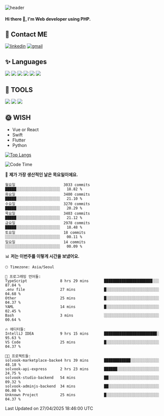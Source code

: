 ![header](https://capsule-render.vercel.app/api?type=waving&color=auto&height=300&section=header&text=Elin&fontSize=90&animation=twinkling)

#### Hi there 👋, I'm <b>Web developer</b> using PHP. ####

<!--
- 🔭 I’m currently working on Uniwill
- 🌱 I’m currently learning Vue or React or Python.
-->

<!---#### I am PHP developer --->

## 💌 Contact ME ###
[<img src='https://img.shields.io/badge/-EunjiKo-%230A66C2?style=flat-square&logo=LinkedIn&logoColor=white' alt='linkedin'>](https://www.linkedin.com/in/https://www.linkedin.com/in/eunji-ko-00a907164//)  [<img src='https://img.shields.io/badge/-einee214%40gmail.com-%23EA4335?style=flat-square&logo=Gmail&logoColor=white' alt='gmail'>](einee214@gmail.com)  


## ✨ Languages
<img src='https://img.shields.io/badge/-PHP-%23777BB4?style=for-the-badge&logo=PHP&logoColor=white'> <img src='https://img.shields.io/badge/-Laravel-%23FF2D20?style=for-the-badge&logo=Laravel&logoColor=white'> <img src='https://img.shields.io/badge/Jquery-%230769AD?style=for-the-badge&logo=Jquery&logoColor=white'> <img src='https://img.shields.io/badge/CSS3-%231572B6?style=for-the-badge&logo=CSS3&logoColor=white'> <img src='https://img.shields.io/badge/Bootstrap-%237952B3?style=for-the-badge&logo=Bootstrap&logoColor=white' > <img src='https://img.shields.io/badge/MySQL-%234479A1?style=for-the-badge&logo=MySQL&logoColor=white' >

## 🌷 TOOLS
<img src='https://img.shields.io/badge/PHPSTORM-%23000000?style=for-the-badge&logo=PhpStorm&logoColor=white' > <img src='https://img.shields.io/badge/GitLab-%23FCA121?style=for-the-badge&logo=GitLab&logoColor=white' > <img src='https://img.shields.io/badge/GitHub-%23181717?style=for-the-badge&logo=GitHub&logoColor=white'>


## 🌞 WISH
- Vue or React
- Swift
- Flutter
- Python


[![Top Langs](https://github-readme-stats.vercel.app/api/top-langs/?username=ein214&layout=compact)](https://github.com/anuraghazra/github-readme-stats)

<!--START_SECTION:waka-->
![Code Time](http://img.shields.io/badge/Code%20Time-4%2C180%20hrs%2015%20mins-blue)

📅 **제가 가장 생산적인 날은 목요일이에요.** 

```text
월요일                      3033 commits        █████░░░░░░░░░░░░░░░░░░░░   18.82 % 
화요일                      3400 commits        █████░░░░░░░░░░░░░░░░░░░░   21.10 % 
수요일                      3270 commits        █████░░░░░░░░░░░░░░░░░░░░   20.29 % 
목요일                      3403 commits        █████░░░░░░░░░░░░░░░░░░░░   21.12 % 
금요일                      2978 commits        █████░░░░░░░░░░░░░░░░░░░░   18.48 % 
토요일                      18 commits          ░░░░░░░░░░░░░░░░░░░░░░░░░   00.11 % 
일요일                      14 commits          ░░░░░░░░░░░░░░░░░░░░░░░░░   00.09 % 
```


📊 **저는 이번주를 이렇게 시간을 보냈어요.** 

```text
🕑︎ Timezone: Asia/Seoul

💬 프로그래밍 언어들: 
TypeScript               8 hrs 29 mins       ██████████████████████░░░   87.84 % 
.env file                27 mins             █░░░░░░░░░░░░░░░░░░░░░░░░   04.68 % 
Other                    25 mins             █░░░░░░░░░░░░░░░░░░░░░░░░   04.37 % 
YAML                     14 mins             █░░░░░░░░░░░░░░░░░░░░░░░░   02.45 % 
Bash                     3 mins              ░░░░░░░░░░░░░░░░░░░░░░░░░   00.64 % 

🔥 에디터들: 
IntelliJ IDEA            9 hrs 15 mins       ████████████████████████░   95.63 % 
VS Code                  25 mins             █░░░░░░░░░░░░░░░░░░░░░░░░   04.37 % 

🐱‍💻 프로젝트들: 
solvook-marketplace-backe4 hrs 39 mins       ████████████░░░░░░░░░░░░░   48.18 % 
solvook-api-express      2 hrs 23 mins       ██████░░░░░░░░░░░░░░░░░░░   24.75 % 
solvook-studio-backend   54 mins             ██░░░░░░░░░░░░░░░░░░░░░░░   09.32 % 
solvook-adminjs-backend  34 mins             ██░░░░░░░░░░░░░░░░░░░░░░░   06.00 % 
Unknown Project          25 mins             █░░░░░░░░░░░░░░░░░░░░░░░░   04.37 % 
```


 Last Updated on 27/04/2025 18:46:00 UTC
<!--END_SECTION:waka-->

<!---![GitHub stats](https://github-readme-stats.vercel.app/api?username=ein214&show_icons=true&theme=dracula)  --->



